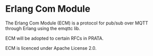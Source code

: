 # Erlang Com Module
The Erlang Com Module (ECM) is a protocol for pub/sub over MQTT through Erlang using the emqttc lib.

ECM will be adopted to certain RFCs in PRATA.


ECM is licenced under Apache License 2.0.
